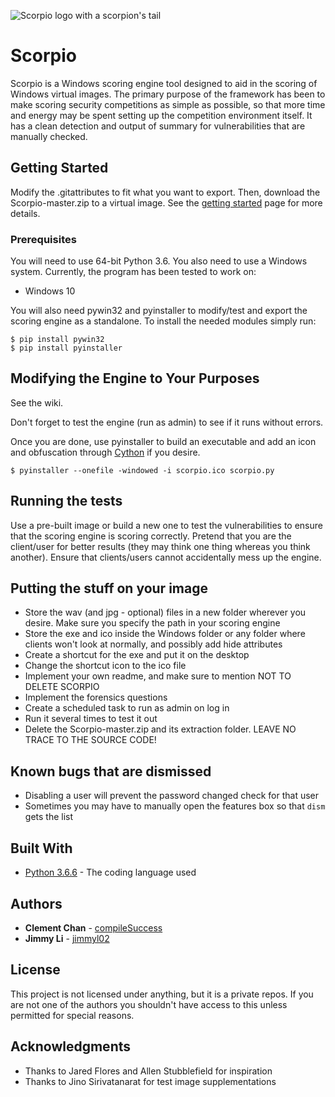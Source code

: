 ![Scorpio logo with a scorpion's tail](https://raw.githubusercontent.com/compileSuccess/Scorpio/master/scorpio.png?token=AfdmIgYxbtoSnwhCoIkF9IV97ycBXdfrks5bm-QOwA%3D%3D)

# Scorpio

Scorpio is a Windows scoring engine tool designed to aid in the scoring of Windows virtual images. The primary purpose of the framework has been to make scoring security competitions as simple as possible, so that more time and energy may be spent setting up the competition environment itself. It has a clean detection and output of summary for vulnerabilities that are manually checked.

## Getting Started

Modify the .gitattributes to fit what you want to export. Then, download the Scorpio-master.zip to a virtual image. See the [getting started](https://github.com/compileSuccess/Scorpio/wiki/Getting-Started) page for more details.

### Prerequisites

You will need to use 64-bit Python 3.6. You also need to use a Windows system. Currently, the program has been tested to work on:

* Windows 10

You will also need pywin32 and pyinstaller to modify/test and export the scoring engine as a standalone.
To install the needed modules simply run:

```
$ pip install pywin32
$ pip install pyinstaller
```

## Modifying the Engine to Your Purposes

See the wiki.

Don't forget to test the engine (run as admin) to see if it runs without errors.

Once you are done, use pyinstaller to build an executable and add an icon and obfuscation through [Cython](http://cython.org/) if you desire.

```
$ pyinstaller --onefile -windowed -i scorpio.ico scorpio.py
```

## Running the tests

Use a pre-built image or build a new one to test the vulnerabilities to ensure that the scoring engine is scoring correctly. Pretend that you are the client/user for better results (they may think one thing whereas you think another). Ensure that clients/users cannot accidentally mess up the engine.

## Putting the stuff on your image

* Store the wav (and jpg - optional) files in a new folder wherever you desire. Make sure you specify the path in your scoring engine
* Store the exe and ico inside the Windows folder or any folder where clients won't look at normally, and possibly add hide attributes
* Create a shortcut for the exe and put it on the desktop
* Change the shortcut icon to the ico file
* Implement your own readme, and make sure to mention NOT TO DELETE SCORPIO
* Implement the forensics questions
* Create a scheduled task to run as admin on log in
* Run it several times to test it out
* Delete the Scorpio-master.zip and its extraction folder. LEAVE NO TRACE TO THE SOURCE CODE!

## Known bugs that are dismissed

* Disabling a user will prevent the password changed check for that user
* Sometimes you may have to manually open the features box so that `dism` gets the list

## Built With

* [Python 3.6.6](https://www.python.org/) - The coding language used

## Authors

* **Clement Chan** - [compileSuccess](https://github.com/compileSuccess)
* **Jimmy Li** - [jimmyl02](https://github.com/jimmyl02)

## License

This project is not licensed under anything, but it is a private repos. If you are not one of the authors you shouldn't have access to this unless permitted for special reasons.

## Acknowledgments

* Thanks to Jared Flores and Allen Stubblefield for inspiration
* Thanks to Jino Sirivatanarat for test image supplementations
